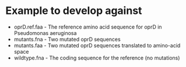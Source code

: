 # Example to develop against

- oprD.ref.faa - The reference amino acid sequence for oprD in Pseudomonas aeruginosa
- mutants.fna - Two mutated oprD sequences
- mutants.faa - Two mutated oprD sequences translated to amino-acid space
- wildtype.fna - The coding sequence for the reference (no mutations)

